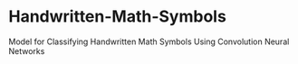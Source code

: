 # Handwritten-Math-Symbols
Model for Classifying Handwritten Math Symbols Using Convolution Neural Networks

